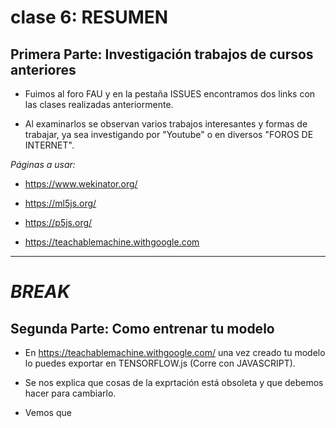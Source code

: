 # clase 6: RESUMEN

## Primera Parte: Investigación trabajos de cursos anteriores

- Fuimos al foro FAU y en la pestaña ISSUES encontramos dos links con las clases realizadas anteriormente.

- Al examinarlos se observan varios trabajos interesantes y formas de trabajar, ya sea investigando por "Youtube" o en diversos "FOROS DE INTERNET".

*Páginas a usar:*

- https://www.wekinator.org/

- https://ml5js.org/

- https://p5js.org/

- https://teachablemachine.withgoogle.com

---
# *BREAK*

## Segunda Parte: Como entrenar tu modelo

- En https://teachablemachine.withgoogle.com/ una vez creado tu modelo lo puedes exportar en TENSORFLOW.js (Corre con JAVASCRIPT).

- Se nos explica que cosas de la exprtación está obsoleta y que debemos hacer para cambiarlo.

- Vemos que <Script> se le da uso en el lenguaje de HTML, también se le puede ordenar al modelo que lea otro archivo y así nos despejamos un poco el código el cual se puede leer en otro sector del código.

---
# *BONUS*

Instrucciones:

- ENTRENAR MODELO https://teachablemachine.withgoogle.com/.

- Exportarlo y Correrlo en P5 https://p5js.org/.

- Explicar como se logró o por qué no se logró.

# CIERRE DE CLASE
